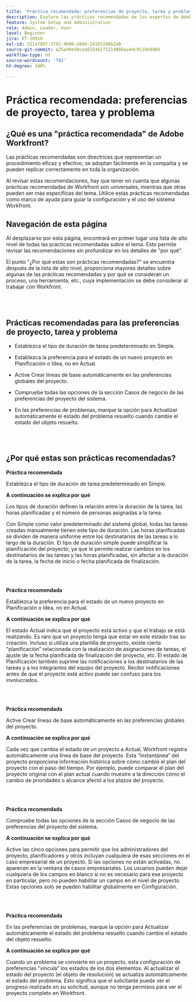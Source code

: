 ```yaml
---
title: 'Práctica recomendada: preferencias de proyecto, tarea y problema'
description: Explore las prácticas recomendadas de los expertos de Adobe Workfront sobre la configuración, administración y uso de las preferencias de proyecto, tarea y problema de Workfront.
feature: System Setup and Administration
role: Admin, Leader, User
level: Beginner
jira: KT-10918
exl-id: 321af897-3791-4b06-a9dd-241b5246b2a0
source-git-commit: a25a49e59ca483246271214886ea4dc9c10e8d66
workflow-type: ht
source-wordcount: '702'
ht-degree: 100%

---
```


# Práctica recomendada: preferencias de proyecto, tarea y problema

## ¿Qué es una &quot;práctica recomendada&quot; de Adobe Workfront?

Las prácticas recomendadas son directrices que representan un procedimiento eficaz y efectivo, se adoptan fácilmente en la compañía y se pueden replicar correctamente en toda la organización.

Al revisar estas recomendaciones, hay que tener en cuenta que algunas prácticas recomendadas de Workfront son universales, mientras que otras pueden ser más específicas del tema. Utilice estas prácticas recomendadas como marco de ayuda para guiar la configuración y el uso del sistema Workfront.

## Navegación de esta página

Al desplazarse por esta página, encontrará en primer lugar una lista de alto nivel de todas las prácticas recomendadas sobre el tema. Esto permite revisar las recomendaciones sin profundizar en los detalles de &quot;por qué&quot;.

El punto &quot;¿Por qué estas son prácticas recomendadas?&quot; se encuentra después de la lista de alto nivel, proporciona mayores detalles sobre algunas de las prácticas recomendadas y por qué se consideran un proceso, una herramienta, etc., cuya implementación se debe considerar al trabajar con Workfront.

</br>
</br>

## Prácticas recomendadas para las preferencias de proyecto, tarea y problema

* Establezca el tipo de duración de tarea predeterminado en Simple.

* Establezca la preferencia para el estado de un nuevo proyecto en Planificación o Idea, no en Actual.

* Active Crear líneas de base automáticamente en las preferencias globales del proyecto.

* Compruebe todas las opciones de la sección Casos de negocio de las preferencias del proyecto del sistema.

* En las preferencias de problemas, marque la opción para Actualizar automáticamente el estado del problema resuelto cuando cambie el estado del objeto resuelto.

</br>
</br>


## ¿Por qué estas son prácticas recomendadas?

**Práctica recomendada**

Establezca el tipo de duración de tarea predeterminado en Simple.

**A continuación se explica por qué**

Los tipos de duración definen la relación entre la duración de la tarea, las horas planificadas y el número de personas asignadas a la tarea.

Con Simple como valor predeterminado del sistema global, todas las tareas creadas manualmente tienen este tipo de duración. Las horas planificadas se dividen de manera uniforme entre los destinatarios de las tareas a lo largo de la duración. El tipo de duración simple puede simplificar la planificación del proyecto, ya que le permite realizar cambios en los destinatarios de las tareas y las horas planificadas, sin afectar a la duración de la tarea, la fecha de inicio o fecha planificada de finalización.

</br>
</br>

**Práctica recomendada**

Establezca la preferencia para el estado de un nuevo proyecto en Planificación o Idea, no en Actual.

**A continuación se explica por qué**

El estado Actual indica que el proyecto está activo y que el trabajo se está realizando. Es raro que un proyecto tenga que estar en este estado tras su creación. Incluso si utiliza una plantilla de proyecto, existe cierta “planificación” relacionada con la realización de asignaciones de tareas, el ajuste de la fecha planificada de finalización del proyecto, etc. El estado de Planificación también suprime las notificaciones a los destinatarios de las tareas y a los integrantes del equipo del proyecto. Recibir notificaciones antes de que el proyecto esté activo puede ser confuso para los involucrados.

</br>
</br>

**Práctica recomendada**

Active Crear líneas de base automáticamente en las preferencias globales del proyecto.

**A continuación se explica por qué**

Cada vez que cambia el estado de un proyecto a Actual, Workfront registra automáticamente una línea de base del proyecto. Esta “instantánea” del proyecto proporciona información histórica sobre cómo cambió el plan del proyecto con el paso del tiempo. Por ejemplo, puede comparar el plan del proyecto original con el plan actual cuando muestre a la dirección cómo el cambio de prioridades o alcance afectó a los plazos del proyecto.

</br>
</br>

**Práctica recomendada**

Compruebe todas las opciones de la sección Casos de negocio de las preferencias del proyecto del sistema.

**A continuación se explica por qué**

Active las cinco opciones para permitir que los administradores del proyecto, planificadores y otros incluyan cualquiera de esas secciones en el caso empresarial de un proyecto. Si las opciones no están activadas, no aparecen en la ventana de casos empresariales. Los usuarios pueden dejar cualquiera de los campos en blanco si no es necesario para ese proyecto en particular, pero no pueden habilitar un campo en el nivel de proyecto. Estas opciones solo se pueden habilitar globalmente en Configuración.

</br>
</br>

**Práctica recomendada**

En las preferencias de problemas, marque la opción para Actualizar automáticamente el estado del problema resuelto cuando cambie el estado del objeto resuelto.

**A continuación se explica por qué**

Cuando un problema se convierte en un proyecto, esta configuración de preferencias “vincula” los estados de los dos elementos. Al actualizar el estado del proyecto (el objeto de resolución) se actualiza automáticamente el estado del problema. Esto significa que el solicitante puede ver el progreso realizado en su solicitud, aunque no tenga permisos para ver el proyecto completo en Workfront.
